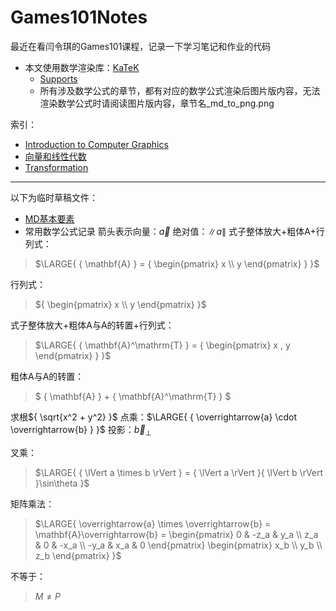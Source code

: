 # Games101Notes
最近在看闫令琪的Games101课程，记录一下学习笔记和作业的代码

+ 本文使用数学渲染库：[KaTeK](https://katex.org/)
    + [Supports](https://katex.org/docs/supported.html)
    + 所有涉及数学公式的章节，都有对应的数学公式渲染后图片版内容，无法渲染数学公式时请阅读图片版内容，章节名_md_to_png.png

索引：
+ [Introduction to Computer Graphics](./Notes/1_introduction/Introduction_to_Computer_Graphics.md)
+ [向量和线性代数](./Notes/2_向量和线性代数/Introduction_to_Linear_Algebra.md)
+ [Transformation](./Notes/3_Transformation/Transformation.md)
****
以下为临时草稿文件：
+ [MD基本要素](https://shd101wyy.github.io/markdown-preview-enhanced/#/zh-cn/markdown-basics)
+ 常用数学公式记录
箭头表示向量：$\overrightarrow{a}$
绝对值：$\lVert a \rVert$
式子整体放大+粗体A+行列式：
>$\LARGE{
    { \mathbf{A} }
    = { \begin{pmatrix} x \\ y \end{pmatrix} }
}$

行列式：
>${ \begin{pmatrix} x \\ y \end{pmatrix} }$

式子整体放大+粗体A与A的转置+行列式：
>$\LARGE{
    { \mathbf{A}^\mathrm{T} }
    = { \begin{pmatrix} x , y \end{pmatrix} }
}$

粗体A与A的转置：
>$
    { \mathbf{A} } + { \mathbf{A}^\mathrm{T} }
$

求根${ \sqrt{x^2 + y^2} }$
点乘：$\LARGE{ { \overrightarrow{a} \cdot \overrightarrow{b} } }$
投影：$\overrightarrow{b}_\perp$

叉乘：
>$\LARGE{
    { \lVert a \times b \rVert }
    = { \lVert a \rVert }{ \lVert b \rVert }\sin\theta
}$

矩阵乘法：
>$\LARGE{
    \overrightarrow{a} \times \overrightarrow{b}
    = \mathbf{A}\overrightarrow{b}
    = \begin{pmatrix} 0 & -z_a & y_a \\ z_a & 0 & -x_a \\ -y_a & x_a & 0 \end{pmatrix} \begin{pmatrix} x_b \\ y_b \\ z_b \end{pmatrix}
}$

不等于：
> $M \not = P$